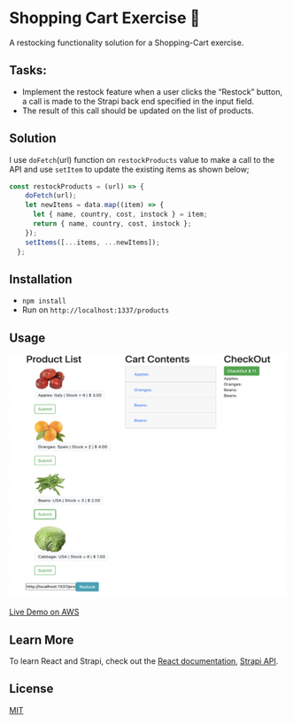 # Shopping Cart Exercise 🛒

A restocking functionality solution for a Shopping-Cart exercise.

## Tasks:

- Implement the restock feature when a user clicks the “Restock” button, a call is made to the Strapi back end specified in the input field.
- The result of this call should be updated on the list of products.

## Solution

I use `doFetch`(url) function on `restockProducts` value to make a call to the API and use `setItem` to update the existing items as shown below;
```javaScript
const restockProducts = (url) => {
    doFetch(url);
    let newItems = data.map((item) => {
      let { name, country, cost, instock } = item;
      return { name, country, cost, instock };
    });
    setItems([...items, ...newItems]);
  };
```

## Installation

- `npm install`
- Run on `http://localhost:1337/products`

## Usage

<img src = 'https://raw.githubusercontent.com/anyapages/shopping-cart-exercise/main/public/restock.png?token=ATDMTEBA5UWDUW5PQ3XNT7DBEIZHS' width="500" height="440"> 

<a href="http://cart01.s3-website-us-east-1.amazonaws.com/">Live Demo on AWS</a>

## Learn More

To learn React and Strapi, check out the [React documentation](https://reactjs.org/), [Strapi API](https://strapi.io/resource-center).

## License

[MIT](https://github.com/anyapages/shopping-cart-exercise/blob/main/LICENSE) 
